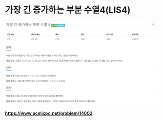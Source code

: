 # 가장 긴 증가하는 부분 수열4(LIS4)
![title](../img/figure_14002.png)
#### https://www.acmicpc.net/problem/14002
